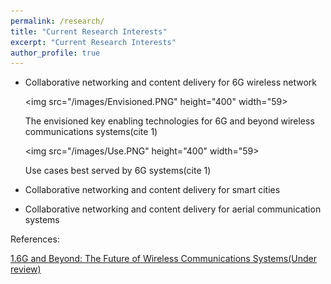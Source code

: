 ```yaml
---
permalink: /research/
title: "Current Research Interests"
excerpt: "Current Research Interests"
author_profile: true
---
```


* Collaborative networking and content delivery for 6G wireless network  

   <img src="/images/Envisioned.PNG" height="400" width="59>  
   
   The envisioned key enabling technologies for 6G and beyond wireless communications systems(cite 1)  
   
   <img src="/images/Use.PNG" height="400" width="59>  
   
   Use cases best served by 6G systems(cite 1)

* Collaborative networking and content delivery for smart cities
* Collaborative networking and content delivery for aerial communication systems

References:  

<a href="https://lnkd.in/ejGpuBg" target="_blank"> 1.6G and Beyond: The Future of Wireless Communications Systems(Under review)</a> 
